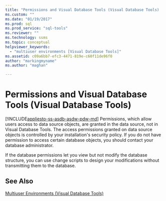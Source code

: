 ```yaml
---
title: "Permissions and Visual Database Tools (Visual Database Tools) | Microsoft Docs"
ms.custom: ""
ms.date: "01/19/2017"
ms.prod: sql
ms.prod_service: "sql-tools"
ms.reviewer: ""
ms.technology: ssms
ms.topic: conceptual
helpviewer_keywords: 
  - "multiuser environments [Visual Database Tools]"
ms.assetid: c09a6bb7-efc3-4471-819e-c60f11de96f0
author: "markingmyname"
ms.author: "maghan"

---
```

# Permissions and Visual Database Tools (Visual Database Tools)
[!INCLUDE[appliesto-ss-asdb-asdw-pdw-md](../../includes/appliesto-ss-asdb-asdw-pdw-md.md)]
Permissions, which allow users access to data source objects, are granted in the data source, not in Visual Database Tools. The access permissions granted on data source objects is controlled by your installation's security policy. If you do not have permission to access certain database objects, you should contact your database administrator.  
  
If the database permissions let you view but not modify the database structure, you can use change scripts to design your modifications without transmitting them to the database.  
  
## See Also  
[Multiuser Environments &#40;Visual Database Tools&#41;](../../ssms/visual-db-tools/multiuser-environments-visual-database-tools.md)  
  
